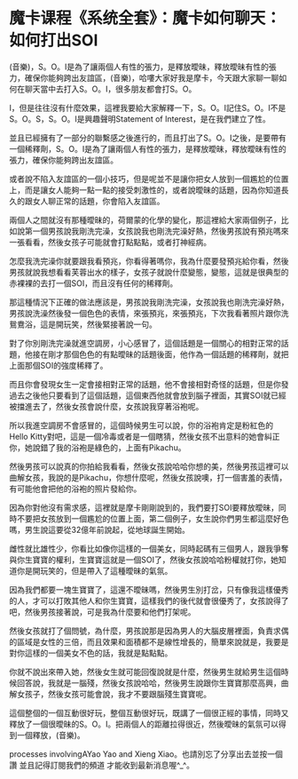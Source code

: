# 魔卡课程《系统全套》：魔卡如何聊天：如何打出SOI

(音樂)，S。O。I是為了讓兩個人有性的張力，是釋放曖昧，釋放曖昧有性的張力，確保你能夠跨出友誼區，(音樂)，哈嘍大家好我是摩卡，今天跟大家聊一聊如何在聊天當中去打入S。O。I，很多朋友都會打S。O。

I，但是往往沒有什麼效果，這裡我要給大家解釋一下，S。O。I記住S。O。I不是S。O。S，S。O。I是興趣聲明Statement of Interest，是在我們建立了性。

並且已經擁有了一部分的聯繫感之後進行的，而且打出了S。O。I之後，是要帶有一個稀釋劑，S。O。I是為了讓兩個人有性的張力，是釋放曖昧，釋放曖昧有性的張力，確保你能夠跨出友誼區。

或者說不陷入友誼區的一個小技巧，但是呢並不是讓你把女人放到一個尷尬的位置上，而是讓女人能夠一點一點的接受刺激性的，或者說曖昧的話題，因為你知道長久的跟女人聊正常的話題，你會陷入友誼區。

兩個人之間就沒有那種曖昧的，荷爾蒙的化學的變化，那這裡給大家兩個例子，比如說第一個男孩說我剛洗完澡，女孩說我也剛洗完澡好熱，然後男孩說有預兆嗎來一張看看，然後女孩子可能就會打點點點，或者打神經病。

怎麼我洗完澡你就要跟我看預兆，你看得著嗎你，我為什麼要發預兆給你看，然後男孩就說我想看看芙蓉出水的樣子，女孩子就說什麼變態，變態，這就是很典型的赤裸裸的去打一個SOI，而且沒有任何的稀釋劑。

那這種情況下正確的做法應該是，男孩說我剛洗完澡，女孩說我也剛洗完澡好熱，男孩說洗澡然後發一個色色的表情，來張預兆，來張預兆，下次我看著照片跟你洗鴛鴦浴，這是開玩笑，然後緊接著說一句。

對了你別剛洗完澡就進空調房，小心感冒了，這個話題是一個關心的相對正常的話題，他接在剛才那個色色的有點曖昧的話題後面，他作為一個話題的稀釋劑，就把上面那個SOI的強度稀釋了。

而且你會發現女生一定會接相對正常的話題，他不會接相對奇怪的話題，但是你發過去之後他只要看到了這個話題，這個東西他就會放到腦子裡面，其實SOI就已經被擋進去了，然後女孩會說什麼，女孩說我穿著浴袍呢。

所以我進空調房不會感冒的，這個時候男生可以說，你的浴袍肯定是粉紅色的Hello Kitty對吧，這是一個冷毒或者是一個瞎猜，然後女孩不出意料的她會糾正你，她說錯了我的浴袍是綠色的，上面有Pikachu。

然後男孩可以說真的你拍給我看看，然後女孩說哈哈你想的美，然後男孩這裡可以曲解女孩，我說的是Pikachu，你想什麼呢，然後女孩說噢，打一個害羞的表情，有可能他會把他的浴袍的照片發給你。

因為你對他沒有需求感，這裡就是摩卡剛剛說到的，我們要打SOI要釋放曖昧，同時不要把女孩放到一個尷尬的位置上面，第二個例子，女生說你們男生都這麼好色嗎，男生說這要從32億年前說起，從地球誕生開始。

雌性就比雄性少，你看比如像你這樣的一個美女，同時起碼有三個男人，跟我爭奪與你生寶寶的權利，生寶寶這就是一個SOI了，然後女孩說哈哈粉權就打你，她知道你是開玩笑的，但是帶入了這種曖昧的氣氛。

因為我們都要一塊生寶寶了，這還不曖昧嗎，然後男生別打岔，只有像我這樣優秀的人，才可以打敗其他人和你生寶寶，這樣我們的後代就會很優秀了，女孩說得了吧，然後男孩接著說，可是我為什麼要和他們打架呢。

然後女孩就打了個問號，為什麼，男孩說那是因為男人的大腦皮層裡面，負責求偶的區域是女性的三倍，而且效果和面積都不是線性增長的，簡單來說就是，我要是對你這樣的一個美女不色的話，我就是點點點。

你就不說出來帶入她，然後女生就可能回復說就是什麼，然後男生就給男生這個時候回答說，我就是一腦殘，然後女孩說哈哈，然後男生說跟你生寶寶那麼高興，曲解女孩子，然後女孩可能會說，我才不要跟腦殘生寶寶呢。

這個整個的一個互動很好玩，整個互動很好玩，既講了一個很正經的事情，同時又釋放了一個很曖昧的S。O。I。把兩個人的距離拉得很近，然後曖昧的氣氛可以得到一個釋放，(音樂)。

 processes involvingAYao Yao and Xieng Xiao。也請別忘了分享出去並按一個讚 並且記得訂閱我們的頻道 才能收到最新消息喔^_^。

